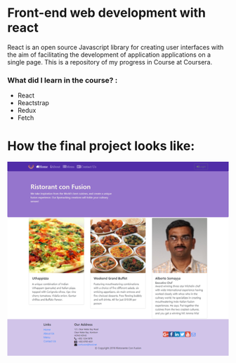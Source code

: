 # Front-end web development with react

React is an open source Javascript library for creating user interfaces with the aim of facilitating the development of application applications on a single page. This is a repository of my progress in Course at Coursera. 

### What did I learn in the course? : 

* React
* Reactstrap 
* Redux
* Fetch 
 
 # How the final project looks like: 
 ![](https://github.com/Meliwi/Fronted-web-development-with-React/blob/master/final-project/Home.png)